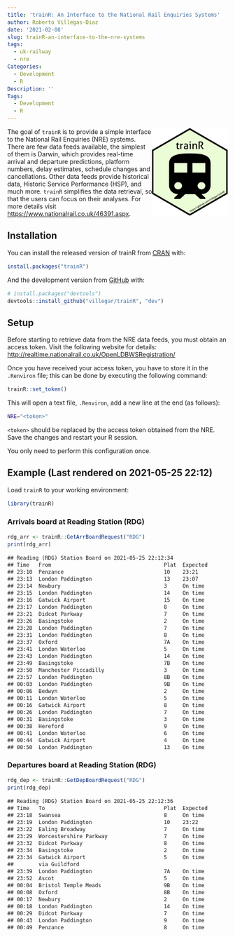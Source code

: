 ```yaml
---
title: 'trainR: An Interface to the National Rail Enquiries Systems'
author: Roberto Villegas-Diaz
date: '2021-02-08'
slug: trainR-an-interface-to-the-nre-systems
tags:
  - uk-railway
  - nre
Categories:
  - Development
  - R
Description: ''
Tags:
  - Development
  - R
---
```


<img src="https://raw.githubusercontent.com/villegar/trainR/main/inst/images/logo.png" alt="logo" align="right" height=200px/>

The goal of `trainR` is to provide a simple interface to the 
National Rail Enquiries (NRE) systems. There are few data feeds 
available, the simplest of them is Darwin, which provides real-time 
arrival and departure predictions, platform numbers, delay estimates, 
schedule changes and cancellations. Other data feeds provide historical 
data, Historic Service Performance (HSP), and much more. `trainR` 
simplifies the data retrieval, so that the users can focus on their 
analyses. For more details visit 
https://www.nationalrail.co.uk/46391.aspx.

## Installation

You can install the released version of trainR from [CRAN](https://CRAN.R-project.org) with:

``` r
install.packages("trainR")
```

And the development version from [GitHub](https://github.com/) with:

``` r
# install.packages("devtools")
devtools::install_github("villegar/trainR", "dev")
```

## Setup
Before starting to retrieve data from the NRE data feeds, you must obtain an access token. 
Visit the following website for details: http://realtime.nationalrail.co.uk/OpenLDBWSRegistration/

Once you have received your access token, you have to store it in the `.Renviron` file; this can be 
done by executing the following command:


```r
trainR::set_token()
```

This will open a text file, `.Renviron`, add a new line at the end (as follows):

```bash
NRE="<token>"
```

`<token>` should be replaced by the access token obtained from the NRE. Save the changes and restart 
your R session.

You only need to perform this configuration once.

## Example (Last rendered on 2021-05-25 22:12)

Load `trainR` to your working environment:

```r
library(trainR)
```

### Arrivals board at Reading Station (RDG)


```r
rdg_arr <- trainR::GetArrBoardRequest("RDG")
print(rdg_arr)
```

```
## Reading (RDG) Station Board on 2021-05-25 22:12:34
## Time   From                                    Plat  Expected
## 23:10  Penzance                                10    23:21
## 23:13  London Paddington                       13    23:07
## 23:14  Newbury                                 3     On time
## 23:15  London Paddington                       14    On time
## 23:16  Gatwick Airport                         15    On time
## 23:17  London Paddington                       8     On time
## 23:21  Didcot Parkway                          7     On time
## 23:26  Basingstoke                             2     On time
## 23:28  London Paddington                       7     On time
## 23:31  London Paddington                       8     On time
## 23:37  Oxford                                  7A    On time
## 23:41  London Waterloo                         5     On time
## 23:43  London Paddington                       14    On time
## 23:49  Basingstoke                             7B    On time
## 23:50  Manchester Piccadilly                   3     On time
## 23:57  London Paddington                       8B    On time
## 00:03  London Paddington                       9B    On time
## 00:06  Bedwyn                                  2     On time
## 00:11  London Waterloo                         5     On time
## 00:16  Gatwick Airport                         8     On time
## 00:26  London Paddington                       7     On time
## 00:31  Basingstoke                             3     On time
## 00:38  Hereford                                9     On time
## 00:41  London Waterloo                         6     On time
## 00:44  Gatwick Airport                         4     On time
## 00:50  London Paddington                       13    On time
```

### Departures board at Reading Station (RDG)


```r
rdg_dep <- trainR::GetDepBoardRequest("RDG")
print(rdg_dep)
```

```
## Reading (RDG) Station Board on 2021-05-25 22:12:36
## Time   To                                      Plat  Expected
## 23:18  Swansea                                 8     On time
## 23:19  London Paddington                       10    23:22
## 23:22  Ealing Broadway                         7     On time
## 23:29  Worcestershire Parkway                  7     On time
## 23:32  Didcot Parkway                          8     On time
## 23:34  Basingstoke                             2     On time
## 23:34  Gatwick Airport                         5     On time
##        via Guildford                           
## 23:39  London Paddington                       7A    On time
## 23:52  Ascot                                   5     On time
## 00:04  Bristol Temple Meads                    9B    On time
## 00:08  Oxford                                  8B    On time
## 00:17  Newbury                                 2     On time
## 00:18  London Paddington                       14    On time
## 00:29  Didcot Parkway                          7     On time
## 00:43  London Paddington                       9     On time
## 00:49  Penzance                                8     On time
```
